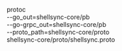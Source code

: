 protoc \
  --go_out=shellsync-core/pb \
  --go-grpc_out=shellsync-core/pb \
  --proto_path=shellsync-core/proto \
  shellsync-core/proto/shellsync.proto
